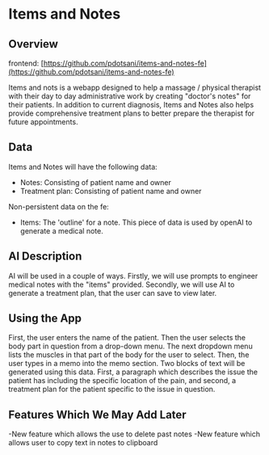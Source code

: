 # Items and Notes

## Overview
frontend:
[https://github.com/pdotsani/items-and-notes-fe](https://github.com/pdotsani/items-and-notes-fe)

Items and nots is a webapp designed to help a massage / physical 
therapist with their day to day administrative work by creating 
"doctor's notes" for their patients. In addition to current diagnosis,
Items and Notes also helps provide comprehensive treatment plans to 
better prepare the therapist for future appointments.

## Data
Items and Notes will have the following data:
- Notes: Consisting of patient name and owner
- Treatment plan: Consisting of patient name and owner

Non-persistent data on the fe:
- Items: The 'outline' for a note. This piece of data is used by
openAI to generate a medical note.

## AI Description
AI will be used in a couple of ways. Firstly, we will use prompts to 
engineer medical notes with the "items" provided. Secondly, we will use 
AI to generate a treatment plan, that the user can save to 
view later.


## Using the App
First, the user enters the name of the patient. Then the user selects the
body part in question from a drop-down menu. The next dropdown menu lists the 
muscles in that part of the body for the user to select. Then, the user types 
in a memo into the memo section. Two blocks of text will be generated using this
data. First, a paragraph which describes the issue the patient has including the 
specific location of the pain, and second, a treatment plan for the patient specific
to the issue in question. 


## Features Which We May Add Later
-New feature which allows the use to delete past notes
-New feature which allows user to copy text in notes to clipboard


